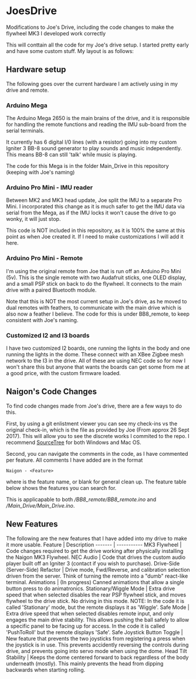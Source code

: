 # JoesDrive
Modifications to Joe's Drive, including the code changes to make the flywheel MK3 I developed work correctly

This will conttain all the code for my Joe's drive setup. I started pretty early and have some custom stuff. My layout is as follows:

## Hardware setup
The following goes over the current hardware I am actively using in my drive and remote.

### Arduino Mega
The Arduino Mega 2650 is the main brains of the drive, and it is responsible for handling the remote functions and reading the IMU sub-board from the serial terminals.

It currently has 6 digital I/0 lines (with a resistor) going into my custom Igniter 3 BB-8 sound generator to play sounds and music independently. This means BB-8 can still 'talk' while music is playing.

The code for this Mega is in the folder Main_Drive in this repository (keeping with Joe's naming)

### Arduino Pro Mini - IMU reader
Between MK2 and MK3 head update, Joe split the IMU to a separate Pro Mini. I incorporated this change as it is much safer to get the IMU data via serial from the Mega, as if the IMU locks it won't cause the drive to go wonky, it will just stop.

This code is NOT included in this repository, as it is 100% the same at this point as when Joe created it. If I need to make customizations I will add it here.

### Arduino Pro Mini - Remote
I'm using the original remote from Joe that is run off an Arduino Pro Mini (5v). This is the single remote with two Audafruit sticks, one OLED display, and a small PSP stick on back to do the flywheel. It connects to the main drive with a paired Bluetooth module.

Note that this is NOT the most current setup in Joe's drive, as he moved to dual remotes with feathers, to communicate with the main drive which is also now a feather I believe.
The code for this is under BB8_remote, to keep consistent with Joe's naming.

### Customized I2 and I3 boards
I have two customized I2 boards, one running the lights in the body and one running the lights in the dome. These connect with an XBee Zigbee mesh network to the I3 in the drive. All of these are using NEC code so for now I won't share this but anyone that wants the boards can get some from me at a good price, with the custom firmware loaded.

## Naigon's Code Changes
To find code changes made from Joe's drive, there are a few ways to do this.

First, by using a git enlistment viewer you can see my check-ins vs the original check-in, which is the file as provided by Joe (From approx 26 Sept 2017). This will allow you to see the discrete works I commited to the repo. I recommend [SourceTree](https://www.sourcetreeapp.com/) for both Windows and Mac OS.

Second, you can navigate the comments in the code, as I have commented per feature. All comments I have added are in the format

`Naigon - <Feature>`

where <Feature> is the feature name, or blank for general clean up. The feature table below shows the features you can search for.

This is applicapable to both */BB8_remote/BB8_remote.ino* and */Main_Drive/Main_Drive.ino*.

## New Features
The following are the new features that I have added into my drive to make it more usable.
Feature | Description
------- | -----------
MK3 Flywheel | Code changes required to get the drive working after physically installing the Naigon MK3 Flywheel.
NEC Audio | Code that drives the custom audio player built off an Igniter 3 (contact if you wish to purchase).
Drive-Side (Server-Side) Refactor | Drive mode, Fwd/Reverse, and calibration selection driven from the server. Think of turning the remote into a "dumb" react-like terminal.
Animations | (In progress) Canned animations that allow a single button press to do animatronics.
Stationary/Wiggle Mode | Extra drive speed that when selected disables the rear PSP flywheel stick, and moves flywheel to the drive stick. No driving in this mode. NOTE: In the code it is called 'Stationary' mode, but the remote displays it as 'Wiggle'.
Safe Mode | Extra drive speed that when selected disables remote input, and only engages the main drive stability. This allows pushing the ball safely to allow a specific panel to be facing up for access. In the code it is called 'PushToRoll' but the remote displays 'Safe'.
Safe Joystick Button Toggle | New feature that prevents the two joysticks from registering a press when the joystick is in use. This prevents accidently reversing the controls during drive, and prevents going into servo mode when using the dome.
Head Tilt Stability | Keeps the dome centered forward to back regardless of the body underneath (mostly). This mainly prevents the head from dipping backwards when starting rolling.
